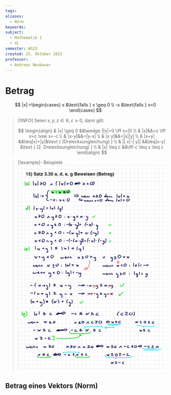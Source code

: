 ```yaml
---
tags: 
aliases:
  - Norm
keywords: 
subject:
  - Mathematik 1
  - VL
semester: WS23
created: 23. Oktober 2023
professor:
  - Andreas Neubauer
---
```

 

# Betrag

$$
|x|:=\begin{cases}
x &\text{falls } x \geq 0 \\
-x &\text{falls } x<0
\end{cases}
$$

> [!INFO] Seien $x,y,z \in \mathbb{R}, c\geq 0$, dann gilt:
>
> $$
> \begin{align}
> & |x| \geq 0 &&\wedge (|x|=0 \iff x=0) \\
> & |x|&&=c \iff x=c \vee x=-c \\
> & |x-y|&&=|y-x| \\
> & |x y|&&=|x||y| \\
> & |x+y| &&\leq|x|+|y|&\text { (Dreiecksungleichung) } \\
> & || x|-| y|| &&\leq|x-y| &\text { (2. Dreiecksungleichung) } \\
> & |x| \leq c &&\iff-c \leq x \leq c
> \end{align}
> $$

> [!example]- Beispiele
> ![](assets/Pasted%20image%2020240127135219.png)

## Betrag eines Vektors (Norm)